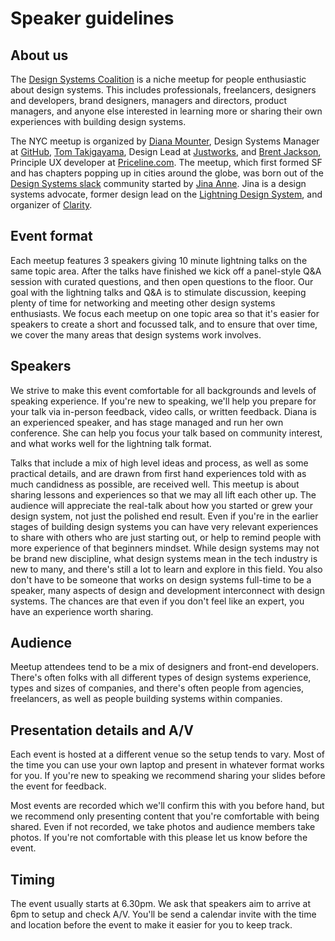 # Speaker guidelines


## About us
The [Design Systems Coalition](https://www.meetup.com/NYC-Design-Systems-Coalition/) is a niche meetup for people enthusiastic about design systems. This includes professionals, freelancers, designers and developers, brand designers, managers and directors, product managers, and anyone else interested in learning more or sharing their own experiences with building design systems.

The NYC meetup is organized by [Diana Mounter](https://twitter.com/broccolini), Design Systems Manager at [GitHub](https://github.com/), [Tom Takigayama](https://twitter.com/tomtaki), Design Lead at [Justworks]([https://justworks.com](https://justworks.com/)), and [Brent Jackson](https://twitter.com/jxnblk), Principle UX developer at [Priceline.com](https://www.priceline.com/). The meetup, which first formed SF and has chapters popping up in cities around the globe, was born out of the [Design Systems slack](http://designsystems.herokuapp.com/) community started by [Jina Anne](https://twitter.com/jina). Jina is a design systems advocate, former design lead on the [Lightning Design System](https://www.lightningdesignsystem.com/), and organizer of [Clarity](http://clarityconf.com/).

## Event format

Each meetup features 3 speakers giving 10 minute lightning talks on the same topic area. After the talks have finished we kick off a panel-style Q&A session with curated questions, and then open questions to the floor. Our goal with the lightning talks and Q&A is to stimulate discussion, keeping plenty of time for networking and meeting other design systems enthusiasts. We focus each meetup on one topic area so that it's easier for speakers to create a short and focussed talk, and to ensure that over time, we cover the many areas that design systems work involves.

## Speakers

We strive to make this event comfortable for all backgrounds and levels of speaking experience. If you're new to speaking, we'll help you prepare for your talk via in-person feedback, video calls, or written feedback. Diana is an experienced speaker, and has stage managed and run her own conference. She can help you focus your talk based on community interest, and what works well for the lightning talk format.

Talks that include a mix of high level ideas and process, as well as some practical details, and are drawn from first hand experiences told with as much candidness as possible, are received well. This meetup is about sharing lessons and experiences so that we may all lift each other up. The audience will appreciate the real-talk about how you started or grew your design system, not just the polished end result. Even if you're in the earlier stages of building design systems you can have very relevant experiences to share with others who are just starting out, or help to remind people with more experience of that beginners mindset. While design systems may not be brand new discipline, what design systems mean in the tech industry is new to many, and there's still a lot to learn and explore in this field. You also don't have to be someone that works on design systems full-time to be a speaker, many aspects of design and development interconnect with design systems. The chances are that even if you don't feel like an expert, you have an experience worth sharing.


## Audience

Meetup attendees tend to be a mix of designers and front-end developers. There's often folks with all different types of design systems experience, types and sizes of companies, and there's often people from agencies, freelancers, as well as people building systems within companies. 


## Presentation details and A/V

Each event is hosted at a different venue so the setup tends to vary. Most of the time you can use your own laptop and present in whatever format works for you. If you're new to speaking we recommend sharing your slides before the event for feedback.

Most events are recorded which we'll confirm this with you before hand, but we recommend only presenting content that you're comfortable with being shared. Even if not recorded, we take photos and audience members take photos. If you're not comfortable with this please let us know before the event.

## Timing

The event usually starts at 6.30pm. We ask that speakers aim to arrive at 6pm to setup and check A/V. You'll be send a calendar invite with the time and location before the event to make it easier for you to keep track.






